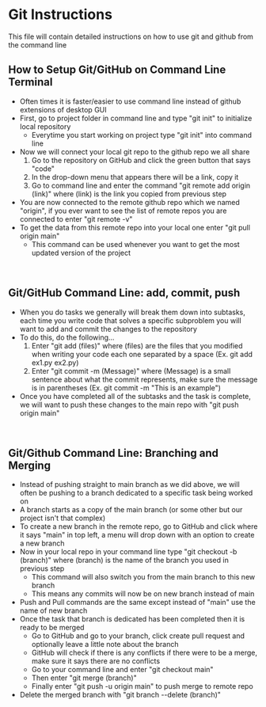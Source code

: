 # Git Instructions
This file will contain detailed instructions on how to use git and github from the command line
<br>

## How to Setup Git/GitHub on Command Line Terminal
- Often times it is faster/easier to use command line instead of github extensions of desktop GUI
- First, go to project folder in command line and type "git init" to initialize local repository
    - Everytime you start working on project type "git init" into command line
- Now we will connect your local git repo to the github repo we all share
    1. Go to the repository on GitHub and click the green button that says "code"
    2. In the drop-down menu that appears there will be a link, copy it
    3. Go to command line and enter the command "git remote add origin (link)" where (link) is the link you copied from previous step
- You are now connected to the remote github repo which we named "origin", if you ever want to see the list of remote repos you are connected to enter "git remote -v"
- To get the data from this remote repo into your local one enter "git pull origin main"
    - This command can be used whenever you want to get the most updated version of the project
<br>

## Git/GitHub Command Line: add, commit, push
- When you do tasks we generally will break them down into subtasks, each time you write code that solves a specific subproblem you will want to add and commit the changes to the repository
- To do this, do the following...
    1. Enter "git add (files)" where (files) are the files that you modified when writing your code each one separated by a space (Ex. git add ex1.py ex2.py)
    2. Enter "git commit -m (Message)" where (Message) is a small sentence about what the commit represents, make sure the message is in parentheses (Ex. git commit -m "This is an example")
- Once you have completed all of the subtasks and the task is complete, we will want to push these changes to the main repo with "git push origin main"
<br>

## Git/Github Command Line: Branching and Merging
- Instead of pushing straight to main branch as we did above, we will often be pushing to a branch dedicated to a specific task being worked on
- A branch starts as a copy of the main branch (or some other but our project isn't that complex)
- To create a new branch in the remote repo, go to GitHub and click where it says "main" in top left, a menu will drop down with an option to create a new branch
- Now in your local repo in your command line type "git checkout -b (branch)" where (branch) is the name of the branch you used in previous step
    - This command will also switch you from the main branch to this new branch
    - This means any commits will now be on new branch instead of main
- Push and Pull commands are the same except instead of "main" use the name of new branch
- Once the task that branch is dedicated has been completed then it is ready to be merged 
    - Go to GitHub and go to your branch, click create pull request and optionally leave a little note about the branch
    - GitHub will check if there is any conflicts if there were to be a merge, make sure it says there are no conflicts
    - Go to your command line and enter "git checkout main"
    - Then enter "git merge (branch)"
    - Finally enter "git push -u origin main" to push merge to remote repo
- Delete the merged branch with "git branch --delete (branch)"